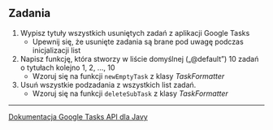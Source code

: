 ## Zadania
1. Wypisz tytuły wszystkich usuniętych zadań z aplikacji Google Tasks
   - Upewnij się, że usunięte zadania są brane pod uwagę podczas inicjalizacji list  
2. Napisz funkcję, która stworzy w liście domyślnej („@default”) 10 zadań o tytułach kolejno 1, 2, ..., 10
   - Wzoruj się na funkcji `newEmptyTask` z klasy *TaskFormatter*  
3. Usuń wszystkie podzadania z wszystkich list zadań.
   - Wzoruj się na funkcji `deleteSubTask` z klasy *TaskFormatter*
---
[Dokumentacja Google Tasks API dla Javy](https://googleapis.dev/java/google-api-services-tasks/latest/index.html)
